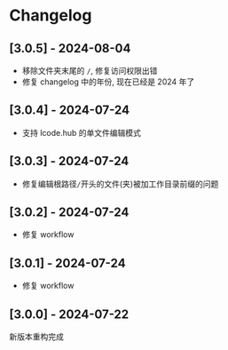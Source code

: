 # Changelog

## [3.0.5] - 2024-08-04

- 移除文件夹末尾的 `/`, 修复访问权限出错
- 修复 changelog 中的年份, 现在已经是 2024 年了

## [3.0.4] - 2024-07-24

- 支持 lcode.hub 的单文件编辑模式

## [3.0.3] - 2024-07-24

- 修复编辑根路径`/`开头的文件(夹)被加工作目录前缀的问题

## [3.0.2] - 2024-07-24

- 修复 workflow

## [3.0.1] - 2024-07-24

- 修复 workflow

## [3.0.0] - 2024-07-22

新版本重构完成
